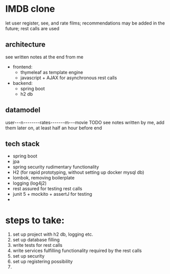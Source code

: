# IMDB clone
let user register, see, and rate films;
recommendations may be added in the future;
rest calls are used

## architecture
see written notes at the end from me

- frontend:
  - thymeleaf as template engine
  - javascript + AJAX for asynchronous rest calls
- backend:
  - spring boot
  - h2 db

## datamodel
user---n--------rates-------m---movie
TODO see notes written by me, add them later on, at least half an hour before end

## tech stack
- spring boot
- jpa
- spring security rudimentary functionality
- H2 (for rapid prototyping, without setting up docker mysql db)
- lombok, removing boilerplate
- logging (log4j2)
- rest assured for testing rest calls
- junit 5 + mockito + assertJ for testing
- 

# steps to take:
1. set up project with h2 db, logging etc.
2. set up database filling
3. write tests for rest calls
4. write services fulfilling functionality required by the rest calls
5. set up security
6. set up registering possibility
7. 